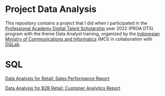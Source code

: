 # Project Data Analysis

This repository contains a project that I did when I participated in the [Professional Academy Digital Talent Scholarship](https://digitalent.kominfo.go.id/detail/akademi/152) year 2022 (PROA DTS) program
with the theme Data Analyst training, organized by the [Indonesian Ministry of Communications and Informatics](https://www.kominfo.go.id/) (MCI) in collaboration with
[DQLab](https://dqlab.id/).

# SQL

[Data Analysis for Retail: Sales Performance Report](https://github.com/abdsyfq/project_data_analysis/tree/main/Data%20Analysis%20for%20Retail "The best search engine for privacy")

[Data Analysis for B2B Retail: Customer Analytics Report](https://github.com/abdsyfq/project_data_analysis/tree/main/Data%20Analysis%20for%20B2B%20Retail "The best search engine for privacy")

